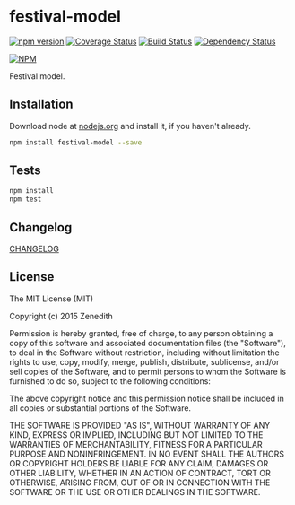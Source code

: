# festival-model
[![npm version](https://badge.fury.io/js/festival-model.svg)](http://badge.fury.io/js/festival-model)
[![Coverage Status](https://coveralls.io/repos/festivals-platform/npm-festival-model/badge.svg?branch=master)](https://coveralls.io/r/festivals-platform/npm-festival-model?branch=master)
[![Build Status](https://travis-ci.org/festivals-platform/npm-festival-model.svg?branch=master)](https://travis-ci.org/festivals-platform/npm-festival-model)
[![Dependency Status](https://david-dm.org/festivals-platform/npm-festival-model.svg)](https://david-dm.org/festivals-platform/npm-festival-model)

[![NPM](https://nodei.co/npm/festival-model.png?downloads=true&downloadRank=true&stars=true)](https://nodei.co/npm/festival-model/)

Festival model.

## Installation

Download node at [nodejs.org](http://nodejs.org) and install it, if you haven't already.

```sh
npm install festival-model --save
```


## Tests

```sh
npm install
npm test
```


## Changelog

[CHANGELOG](CHANGELOG.md)


## License
The MIT License (MIT)

Copyright (c) 2015 Zenedith

Permission is hereby granted, free of charge, to any person obtaining a copy
of this software and associated documentation files (the "Software"), to deal
in the Software without restriction, including without limitation the rights
to use, copy, modify, merge, publish, distribute, sublicense, and/or sell
copies of the Software, and to permit persons to whom the Software is
furnished to do so, subject to the following conditions:

The above copyright notice and this permission notice shall be included in all
copies or substantial portions of the Software.

THE SOFTWARE IS PROVIDED "AS IS", WITHOUT WARRANTY OF ANY KIND, EXPRESS OR
IMPLIED, INCLUDING BUT NOT LIMITED TO THE WARRANTIES OF MERCHANTABILITY,
FITNESS FOR A PARTICULAR PURPOSE AND NONINFRINGEMENT. IN NO EVENT SHALL THE
AUTHORS OR COPYRIGHT HOLDERS BE LIABLE FOR ANY CLAIM, DAMAGES OR OTHER
LIABILITY, WHETHER IN AN ACTION OF CONTRACT, TORT OR OTHERWISE, ARISING FROM,
OUT OF OR IN CONNECTION WITH THE SOFTWARE OR THE USE OR OTHER DEALINGS IN THE
SOFTWARE.